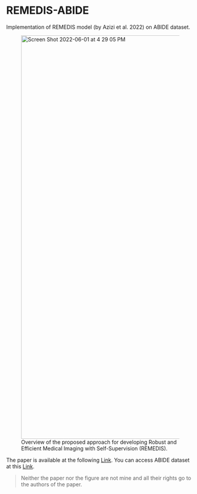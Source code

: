 # REMEDIS-ABIDE
Implementation of REMEDIS model (by Azizi et al. 2022) on ABIDE dataset.

<figure>
  <img width="1078" alt="Screen Shot 2022-06-01 at 4 29 05 PM" src="https://user-images.githubusercontent.com/85622224/171399346-2eb2d76f-1bff-46f1-a585-937d3a2b0a9d.png">
  <figcaption>Overview of the proposed approach for developing Robust and Efficient Medical Imaging with Self-Supervision (REMEDIS).</figcaption>
</figure>

The paper is available at the following [Link](https://arxiv.org/abs/2205.09723). You can access ABIDE dataset at this [Link](https://fcon_1000.projects.nitrc.org/indi/abide/).

> Neither the paper nor the figure are not mine and all their rights go to the authors of the paper.
